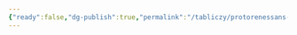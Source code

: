 ```yaml
---
{"ready":false,"dg-publish":true,"permalink":"/tabliczy/protorenessans-i-rannee-vozrozhdenie/poklonenie-volhvov/","dgPassFrontmatter":true}
---
```




